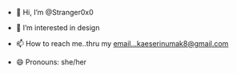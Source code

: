 - 👋 Hi, I’m @Stranger0x0
- 👀 I’m interested in design 

- 📫 How to reach me..thru my email...kaeserinumak8@gmail.com
- 😄 Pronouns: she/her


<!---
Stranger0x0/Stranger0x0 is a ✨ special ✨ repository because its `README.md` (this file) appears on your GitHub profile.
You can click the Preview link to take a look at your changes.
--->
